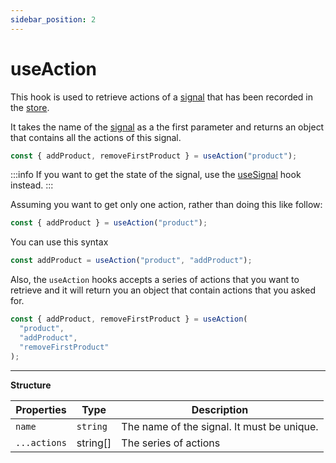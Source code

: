 ```yaml
---
sidebar_position: 2
---
```


# useAction

This hook is used to retrieve actions of a [signal](/docs/guide/signals.md) that has been recorded in the [store](/docs/guide/store.md).

It takes the name of the [signal](/docs/guide/signals.md) as a the first parameter and returns an object that contains all the actions of this signal.

```js
const { addProduct, removeFirstProduct } = useAction("product");
```

:::info
If you want to get the state of the signal, use the [useSignal](/docs/guide/hooks/useSignal.md) hook instead.
:::

Assuming you want to get only one action, rather than doing this like follow:

```js
const { addProduct } = useAction("product");
```

You can use this syntax

```js
const addProduct = useAction("product", "addProduct");
```

Also, the `useAction` hooks accepts a series of actions that you want to retrieve and it will return you an object that contain actions that you asked for.

```js
const { addProduct, removeFirstProduct } = useAction(
  "product",
  "addProduct",
  "removeFirstProduct"
);
```

---

**Structure**

| Properties   | Type     | Description                                |
| ------------ | -------- | ------------------------------------------ |
| `name`       | `string` | The name of the signal. It must be unique. |
| `...actions` | string[] | The series of actions                      |
